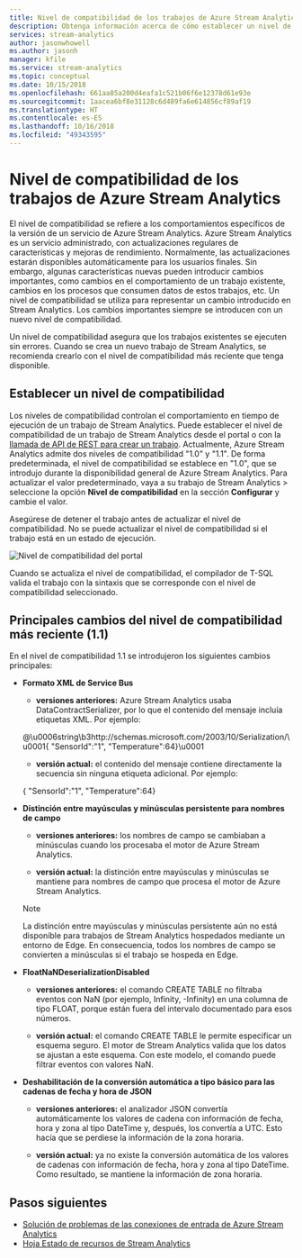 ```yaml
---
title: Nivel de compatibilidad de los trabajos de Azure Stream Analytics
description: Obtenga información acerca de cómo establecer un nivel de compatibilidad para un trabajo de análisis de Azure Stream Analytics y de los principales cambios en el nivel de compatibilidad más reciente.
services: stream-analytics
author: jasonwhowell
ms.author: jasonh
manager: kfile
ms.service: stream-analytics
ms.topic: conceptual
ms.date: 10/15/2018
ms.openlocfilehash: 661aa85a200d4eafa1c521b06f6e12378d61e93e
ms.sourcegitcommit: 1aacea6bf8e31128c6d489fa6e614856cf89af19
ms.translationtype: HT
ms.contentlocale: es-ES
ms.lasthandoff: 10/16/2018
ms.locfileid: "49343595"
---
```

# <a name="compatibility-level-for-azure-stream-analytics-jobs"></a>Nivel de compatibilidad de los trabajos de Azure Stream Analytics
 
El nivel de compatibilidad se refiere a los comportamientos específicos de la versión de un servicio de Azure Stream Analytics. Azure Stream Analytics es un servicio administrado, con actualizaciones regulares de características y mejoras de rendimiento. Normalmente, las actualizaciones estarán disponibles automáticamente para los usuarios finales. Sin embargo, algunas características nuevas pueden introducir cambios importantes, como cambios en el comportamiento de un trabajo existente, cambios en los procesos que consumen datos de estos trabajos, etc. Un nivel de compatibilidad se utiliza para representar un cambio introducido en Stream Analytics. Los cambios importantes siempre se introducen con un nuevo nivel de compatibilidad. 

Un nivel de compatibilidad asegura que los trabajos existentes se ejecuten sin errores. Cuando se crea un nuevo trabajo de Stream Analytics, se recomienda crearlo con el nivel de compatibilidad más reciente que tenga disponible. 
 
## <a name="set-a-compatibility-level"></a>Establecer un nivel de compatibilidad 

Los niveles de compatibilidad controlan el comportamiento en tiempo de ejecución de un trabajo de Stream Analytics. Puede establecer el nivel de compatibilidad de un trabajo de Stream Analytics desde el portal o con la [llamada de API de REST para crear un trabajo](https://docs.microsoft.com/rest/api/streamanalytics/stream-analytics-job). Actualmente, Azure Stream Analytics admite dos niveles de compatibilidad "1.0" y "1.1". De forma predeterminada, el nivel de compatibilidad se establece en "1.0", que se introdujo durante la disponibilidad general de Azure Stream Analytics. Para actualizar el valor predeterminado, vaya a su trabajo de Stream Analytics > seleccione la opción **Nivel de compatibilidad** en la sección **Configurar** y cambie el valor. 

Asegúrese de detener el trabajo antes de actualizar el nivel de compatibilidad. No se puede actualizar el nivel de compatibilidad si el trabajo está en un estado de ejecución. 

![Nivel de compatibilidad del portal](media\stream-analytics-compatibility-level/image1.png)

 
Cuando se actualiza el nivel de compatibilidad, el compilador de T-SQL valida el trabajo con la sintaxis que se corresponde con el nivel de compatibilidad seleccionado. 

## <a name="major-changes-in-the-latest-compatibility-level-11"></a>Principales cambios del nivel de compatibilidad más reciente (1.1)

En el nivel de compatibilidad 1.1 se introdujeron los siguientes cambios principales:

* **Formato XML de Service Bus**  

  * **versiones anteriores:** Azure Stream Analytics usaba DataContractSerializer, por lo que el contenido del mensaje incluía etiquetas XML. Por ejemplo: 
    
   @\u0006string\b3http://schemas.microsoft.com/2003/10/Serialization/\u0001{ "SensorId":"1", "Temperature":64\}\u0001 

  * **versión actual:** el contenido del mensaje contiene directamente la secuencia sin ninguna etiqueta adicional. Por ejemplo: 
  
   { "SensorId":"1", "Temperature":64} 
 
* **Distinción entre mayúsculas y minúsculas persistente para nombres de campo**  

  * **versiones anteriores:** los nombres de campo se cambiaban a minúsculas cuando los procesaba el motor de Azure Stream Analytics. 

  * **versión actual:** la distinción entre mayúsculas y minúsculas se mantiene para nombres de campo que procesa el motor de Azure Stream Analytics. 

  > [!NOTE] 
  > La distinción entre mayúsculas y minúsculas persistente aún no está disponible para trabajos de Stream Analytics hospedados mediante un entorno de Edge. En consecuencia, todos los nombres de campo se convierten a minúsculas si el trabajo se hospeda en Edge. 

* **FloatNaNDeserializationDisabled**  

  * **versiones anteriores:** el comando CREATE TABLE no filtraba eventos con NaN (por ejemplo, Infinity, -Infinity) en una columna de tipo FLOAT, porque están fuera del intervalo documentado para esos números.

  * **versión actual:** el comando CREATE TABLE le permite especificar un esquema seguro. El motor de Stream Analytics valida que los datos se ajustan a este esquema. Con este modelo, el comando puede filtrar eventos con valores NaN. 

* **Deshabilitación de la conversión automática a tipo básico para las cadenas de fecha y hora de JSON**  

  * **versiones anteriores:** el analizador JSON convertía automáticamente los valores de cadena con información de fecha, hora y zona al tipo DateTime y, después, los convertía a UTC. Esto hacía que se perdiese la información de la zona horaria.

  * **versión actual:** ya no existe la conversión automática de los valores de cadenas con información de fecha, hora y zona al tipo DateTime. Como resultado, se mantiene la información de zona horaria. 

## <a name="next-steps"></a>Pasos siguientes
* [Solución de problemas de las conexiones de entrada de Azure Stream Analytics](stream-analytics-troubleshoot-input.md)
* [Hoja Estado de recursos de Stream Analytics](stream-analytics-resource-health.md)